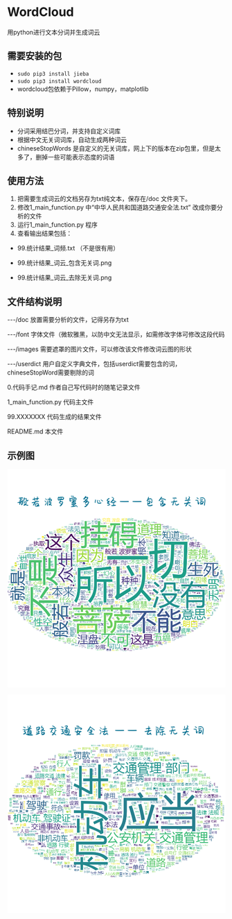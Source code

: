 # WordCloud
用python进行文本分词并生成词云

## 需要安装的包
* `sudo pip3 install jieba`
* `sudo pip3 install wordcloud`
* wordcloud包依赖于Pillow，numpy，matplotlib 

## 特别说明
* 分词采用结巴分词，并支持自定义词库
* 根据中文无关词词库，自动生成两种词云
* chineseStopWords 是自定义的无关词库，网上下的版本在zip包里，但是太多了，删掉一些可能表示态度的词语

## 使用方法
1. 把需要生成词云的文档另存为txt纯文本，保存在/doc 文件夹下。
2. 修改1_main_function.py 中“中华人民共和国道路交通安全法.txt” 改成你要分析的文件
2. 运行1_main_function.py 程序
3. 查看输出结果包括：

*    99.统计结果_词频.txt （不是很有用）

*    99.统计结果_词云_包含无关词.png

*    99.统计结果_词云_去除无关词.png

## 文件结构说明
---/doc             放置需要分析的文件，记得另存为txt

---/font            字体文件（微软雅黑，以防中文无法显示，如需修改字体可修改这段代码

---/images          需要遮罩的图片文件，可以修改该文件修改词云图的形状

---/userdict        用户自定义字典文件，包括userdict需要包含的词，chineseStopWord需要剔除的词

0.代码手记.md         作者自己写代码时的随笔记录文件

1_main_function.py  代码主文件

99.XXXXXXX          代码生成的结果文件

README.md           本文件


## 示例图
![avatar](https://github.com/1eez/WordCloud/blob/master/99.%E7%BB%9F%E8%AE%A1%E7%BB%93%E6%9E%9C_%E8%AF%8D%E4%BA%91_%E5%8C%85%E5%90%AB%E6%97%A0%E5%85%B3%E8%AF%8D.png)

![avatar](https://github.com/1eez/WordCloud/blob/master/99.%E7%BB%9F%E8%AE%A1%E7%BB%93%E6%9E%9C_%E8%AF%8D%E4%BA%91_%E5%8E%BB%E9%99%A4%E6%97%A0%E5%85%B3%E8%AF%8D.png)

